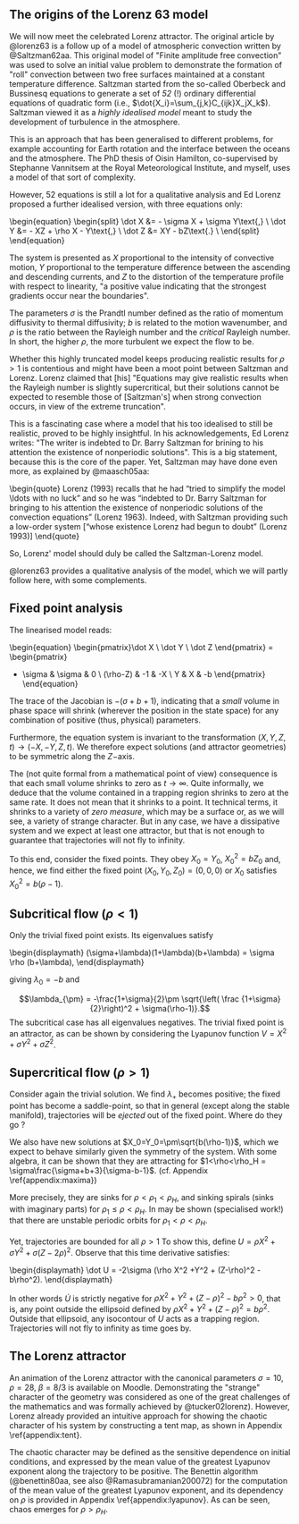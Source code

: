 ## The origins of the Lorenz 63 model

We will now meet the celebrated Lorenz attractor. The original article by @lorenz63 is a follow up of a model of atmospheric convection written by @Saltzman62aa. This original model of "Finite amplitude free convection" was used to solve an initial value problem to demonstrate the formation of "roll" convection between two free surfaces maintained at a constant temperature difference. Saltzman started from the so-called Oberbeck and Bussinesq equations to generate a set of _52_ (!) ordinary differential equations of quadratic form (i.e., $\dot{X_i}=\sum_{j,k}C_{ijk}X_jX_k$). Saltzman viewed it as a _highly idealised model_ meant to study the development of turbulence in the atmosphere. 

This is an approach that has been generalised to different problems, for example accounting for Earth rotation and the interface between the oceans and the atmosphere. The PhD thesis of Oisin Hamilton, co-supervised by Stephanne Vannitsem at the Royal Meteorological Institute, and myself, uses a model of that sort of complexity. 

However, 52 equations is still a lot for a qualitative analysis and Ed Lorenz proposed a further idealised version, with three equations only:

\begin{equation}
\begin{split}
  \dot X &= - \sigma X + \sigma Y\text{,} \\
  \dot Y &= - XZ +   \rho X - Y\text{,} \\
  \dot Z &=  XY  - bZ\text{.} \\
\end{split}
\end{equation}

The system is presented as $X$ proportional to the intensity of convective motion, $Y$ proportional to the temperature difference between the ascending and descending currents, and $Z$ to the distortion of the temperature profile with respect to linearity, "a positive value indicating that the strongest gradients occur near the boundaries". 

The parameters $\sigma$ is the Prandtl number defined as the ratio of momentum diffusivity to thermal diffusivity; $b$ is related to the motion wavenumber, and $\rho$ is the ratio between the Rayleigh number and the _critical_ Rayleigh number. In short, the higher $\rho$, the more turbulent we expect the flow to be. 

Whether this highly truncated model keeps producing realistic results for $\rho>1$ is contentious and might have been a moot point between Saltzman and Lorenz. Lorenz claimed that [his] "Equations may give realistic results when the Rayleigh number is slightly supercritical, but their solutions cannot be expected to resemble those of [Saltzman's] when strong convection occurs, in view of the extreme truncation". 

This is a fascinating case where a model that his too idealised to still be realistic, proved to be highly insightful. In his acknowledgements, Ed Lorenz writes: "The writer is indebted to Dr. Barry Saltzman for brining to his attention the existence of nonperiodic solutions". This is a big statement, because this is the core of the paper. Yet, Saltzman may have done even more, as explained by @maasch05aa: 

\begin{quote}
Lorenz (1993) recalls that he had “tried to simplify the model \ldots with no luck” and so he was “indebted to Dr. Barry Saltzman for bringing to his attention the existence of nonperiodic solutions of the convection equations” (Lorenz 1963). Indeed, with Saltzman providing such a low-order system [“whose existence Lorenz had begun to doubt” (Lorenz 1993)]
\end{quote}

So, Lorenz' model should duly be called the Saltzman-Lorenz model. 

@lorenz63 provides a qualitative analysis of the model, which we will partly follow here, with some complements. 

## Fixed point analysis

The linearised model reads:

\begin{equation}
\begin{pmatrix}\dot X \\ \dot Y \\ \dot Z \end{pmatrix} =
\begin{pmatrix}
 - \sigma & \sigma & 0 \\
 (\rho-Z) & -1 & -X \\ 
Y & X & -b \end{pmatrix} 
\end{equation}

The trace of the Jacobian is $-(\sigma + b + 1)$, indicating that a _small_ volume in phase space will shrink (wherever the position in the state space) for any combination of positive (thus, physical) parameters. 


Furthermore, the equation system is invariant to the transformation $(X,Y,Z,t) \rightarrow (-X,-Y,Z,t)$. We therefore expect solutions (and attractor geometries) to be symmetric along the $Z-$axis. 

The (not quite formal from a mathematical point of view) consequence is that each small volume shrinks to zero as $t\rightarrow \infty$. Quite informally, we deduce that the volume contained in a trapping region shrinks to zero at the same rate. It does not mean that it shrinks to a point. It technical terms, it shrinks to a variety of _zero measure_, which may be a surface or, as we will see, a variety of strange character. But in any case, we have a dissipative system and we expect at least one attractor, but that is not enough to guarantee that trajectories will not fly to infinity. 

To this end, consider the fixed points. They obey $X_0=Y_0$, $X_0^2=bZ_0$ and, hence, we find either the fixed point $(X_0,Y_0,Z_0)=(0,0,0)$ or $X_0$ satisfies $X_0^2 = b(\rho-1$). 

## Subcritical flow ($\rho<1$)

Only the trivial fixed point exists. Its eigenvalues satisfy 

\begin{displaymath}
(\sigma+\lambda)(1+\lambda)(b+\lambda) = \sigma \rho (b+\lambda), 
\end{displaymath}

giving $\lambda_0=-b$ and 

$$\lambda_{\pm} = -\frac{1+\sigma}{2}\pm \sqrt{\left( \frac {1+\sigma}{2}\right)^2 + \sigma(\rho-1)}.$$ 
The subcritical case has all eigenvalues negatives. The trivial fixed point is an attractor, as can be shown by considering the Lyapunov function $V=X^2+\sigma Y^2 + \sigma Z^2$. 


## Supercritical flow ($\rho>1$)

Consider again the trivial solution. We find $\lambda_+$ becomes positive; the fixed point has become a saddle-point, so that in general (except along the stable manifold), trajectories will be _ejected_ out of the fixed point. Where do they go ? 

We also have new solutions at $X_0=Y_0=\pm\sqrt{b(\rho-1)}$, which we expect to behave similarly given the symmetry of the system. With some algebra, it can be shown that they are attracting for $1<\rho<\rho_H = \sigma\frac{\sigma+b+3}{\sigma-b-1}$. (cf. Appendix \ref{appendix:maxima})

More precisely, they are sinks for $\rho<\rho_1<\rho_H$, and sinking spirals (sinks with imaginary parts)  for $\rho_1\leq\rho<\rho_H$. In may be shown (specialised work!) that there are unstable periodic orbits for $\rho_1<\rho<\rho_H$. 

Yet, trajectories are bounded for all $\rho>1$ To show this, 
define $U=\rho X^2 + \sigma Y^2 + \sigma (Z-2\rho)^2$. Observe that this time derivative satisfies: 

\begin{displaymath}
\dot U = -2\sigma (\rho X^2 +Y^2 + (Z-\rho)^2 - b\rho^2).
\end{displaymath}

In other words $\dot U$ is strictly negative for $\rho X^2 +Y^2 + (Z-\rho)^2 - b\rho^2 > 0$, that is, any point outside the ellipsoid defined by $\rho X^2 +Y^2 + (Z-\rho)^2 = b\rho^2$. Outside that ellipsoid, any isocontour of $U$ acts as a trapping region. Trajectories will not fly to infinity as time goes by. 

## The Lorenz attractor 

An animation of the Lorenz attractor with the canonical parameters $\sigma=10$, $\rho=28$, $\beta=8/3$ is available on Moodle. Demonstrating the "strange" character of the geometry was considered as one of the great challenges of the mathematics and was formally achieved by  @tucker02lorenz). However, Lorenz already provided an intuitive approach for showing the chaotic character of his system by constructing a tent map, as shown in Appendix \ref{appendix:tent}. 

The chaotic character may be defined as the sensitive dependence on initial conditions, and expressed by the mean value of the greatest Lyapunov exponent along the trajectory to be positive. The Benettin algorithm (@benettin80aa, see also @Ramasubramanian200072) for the computation of the mean value of the greatest Lyapunov exponent, and its dependency on $\rho$ is provided in Appendix \ref{appendix:lyapunov}. As can be seen, chaos emerges for $\rho > \rho_H$. 


<!--The next figure provides a view on the attractor, and shows the sensitive dependence. However, to further develop our intuition about how chaos emerges, we need idealised models, and this will be the object of studying dynamical systems as iterations. -->

<!--\efigure{lorenz}-->

